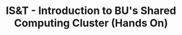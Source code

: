 ---
title: IS&T -  Introduction to BU's Shared Computing Cluster (Hands On) 
category: workshops
tag: 
- IS&amp;T
- news
excerpt: This tutorial will introduce Boston University’s Shared Computing Cluster (SCC) in Holyoke, MA. This Linux cluster has more than 6000 processors and over two petabytes of storage available for Research Computing by students and faculty on the Charles River and BUMC campuses. A very large number of software packages for programming, mathematics, data analysis, plotting, statistics, visualization, and domain-specific disciplines are available as well on the SCC. You will get a general overview of the SCC and the facility that houses it and then a hands-on introduction covering connecting to and using the SCC for new users. 
link: http://www.bu.edu/tech/about/training/classroom/rcs-tutorials/#SCC_INTRO
--- 